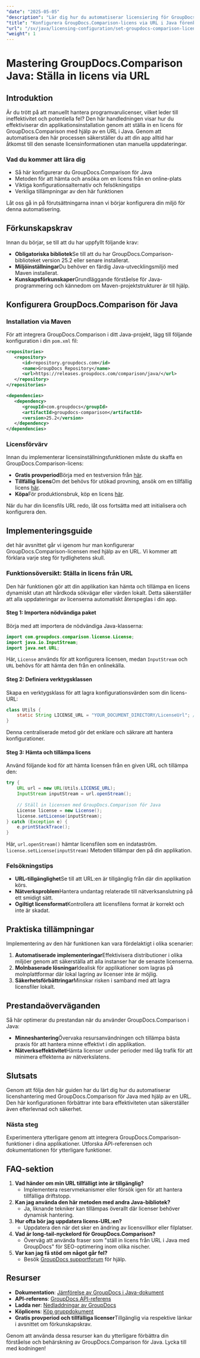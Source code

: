 ```yaml
---
"date": "2025-05-05"
"description": "Lär dig hur du automatiserar licensiering för GroupDocs.Comparison med hjälp av en URL i Java. Effektivisera din installation och säkerställ att licenserna alltid är uppdaterade."
"title": "Konfigurera GroupDocs.Comparison-licens via URL i Java förenklar licensautomation"
"url": "/sv/java/licensing-configuration/set-groupdocs-comparison-license-url-java/"
"weight": 1
---
```


# Mastering GroupDocs.Comparison Java: Ställa in licens via URL

## Introduktion

Är du trött på att manuellt hantera programvarulicenser, vilket leder till ineffektivitet och potentiella fel? Den här handledningen visar hur du effektiviserar din applikationsinstallation genom att ställa in en licens för GroupDocs.Comparison med hjälp av en URL i Java. Genom att automatisera den här processen säkerställer du att din app alltid har åtkomst till den senaste licensinformationen utan manuella uppdateringar.

### Vad du kommer att lära dig
- Så här konfigurerar du GroupDocs.Comparison för Java
- Metoden för att hämta och ansöka om en licens från en online-plats
- Viktiga konfigurationsalternativ och felsökningstips
- Verkliga tillämpningar av den här funktionen

Låt oss gå in på förutsättningarna innan vi börjar konfigurera din miljö för denna automatisering.

## Förkunskapskrav
Innan du börjar, se till att du har uppfyllt följande krav:

- **Obligatoriska bibliotek**Se till att du har GroupDocs.Comparison-biblioteket version 25.2 eller senare installerat.
- **Miljöinställningar**Du behöver en färdig Java-utvecklingsmiljö med Maven installerat.
- **Kunskapsförkunskaper**Grundläggande förståelse för Java-programmering och kännedom om Maven-projektstrukturer är till hjälp.

## Konfigurera GroupDocs.Comparison för Java

### Installation via Maven
För att integrera GroupDocs.Comparison i ditt Java-projekt, lägg till följande konfiguration i din `pom.xml` fil:

```xml
<repositories>
   <repository>
      <id>repository.groupdocs.com</id>
      <name>GroupDocs Repository</name>
      <url>https://releases.groupdocs.com/comparison/java/</url>
   </repository>
</repositories>

<dependencies>
   <dependency>
      <groupId>com.groupdocs</groupId>
      <artifactId>groupdocs-comparison</artifactId>
      <version>25.2</version>
   </dependency>
</dependencies>
```

### Licensförvärv
Innan du implementerar licensinställningsfunktionen måste du skaffa en GroupDocs.Comparison-licens:
- **Gratis provperiod**Börja med en testversion från [här](https://releases.groupdocs.com/comparison/java/).
- **Tillfällig licens**Om det behövs för utökad provning, ansök om en tillfällig licens [här](https://purchase.groupdocs.com/temporary-license/).
- **Köpa**För produktionsbruk, köp en licens [här](https://purchase.groupdocs.com/buy).

När du har din licensfils URL redo, låt oss fortsätta med att initialisera och konfigurera den.

## Implementeringsguide
det här avsnittet går vi igenom hur man konfigurerar GroupDocs.Comparison-licensen med hjälp av en URL. Vi kommer att förklara varje steg för tydlighetens skull.

### Funktionsöversikt: Ställa in licens från URL
Den här funktionen gör att din applikation kan hämta och tillämpa en licens dynamiskt utan att hårdkoda sökvägar eller värden lokalt. Detta säkerställer att alla uppdateringar av licenserna automatiskt återspeglas i din app.

#### Steg 1: Importera nödvändiga paket
Börja med att importera de nödvändiga Java-klasserna:

```java
import com.groupdocs.comparison.license.License;
import java.io.InputStream;
import java.net.URL;
```
Här, `License` används för att konfigurera licensen, medan `InputStream` och `URL` behövs för att hämta den från en onlinekälla.

#### Steg 2: Definiera verktygsklassen
Skapa en verktygsklass för att lagra konfigurationsvärden som din licens-URL:

```java
class Utils {
    static String LICENSE_URL = "YOUR_DOCUMENT_DIRECTORY/LicenseUrl"; // Ersätt med faktisk licens-URL-sökväg
}
```
Denna centraliserade metod gör det enklare och säkrare att hantera konfigurationer.

#### Steg 3: Hämta och tillämpa licens
Använd följande kod för att hämta licensen från en given URL och tillämpa den:

```java
try {
    URL url = new URL(Utils.LICENSE_URL);
    InputStream inputStream = url.openStream();
    
    // Ställ in licensen med GroupDocs.Comparison för Java
    License license = new License();
    license.setLicense(inputStream);
} catch (Exception e) {
    e.printStackTrace();
}
```
Här, `url.openStream()` hämtar licensfilen som en indataström. `license.setLicense(inputStream)` Metoden tillämpar den på din applikation.

### Felsökningstips
- **URL-tillgänglighet**Se till att URL:en är tillgänglig från där din applikation körs.
- **Nätverksproblem**Hantera undantag relaterade till nätverksanslutning på ett smidigt sätt.
- **Ogiltigt licensformat**Kontrollera att licensfilens format är korrekt och inte är skadat.

## Praktiska tillämpningar
Implementering av den här funktionen kan vara fördelaktigt i olika scenarier:
1. **Automatiserade implementeringar**Effektivisera distributioner i olika miljöer genom att säkerställa att alla instanser har de senaste licenserna.
2. **Molnbaserade lösningar**Idealisk för applikationer som lagras på molnplattformar där lokal lagring av licenser inte är möjlig.
3. **Säkerhetsförbättringar**Minskar risken i samband med att lagra licensfiler lokalt.

## Prestandaöverväganden
Så här optimerar du prestandan när du använder GroupDocs.Comparison i Java:
- **Minneshantering**Övervaka resursanvändningen och tillämpa bästa praxis för att hantera minne effektivt i din applikation.
- **Nätverkseffektivitet**Hämta licenser under perioder med låg trafik för att minimera effekterna av nätverkslatens.

## Slutsats
Genom att följa den här guiden har du lärt dig hur du automatiserar licenshantering med GroupDocs.Comparison för Java med hjälp av en URL. Den här konfigurationen förbättrar inte bara effektiviteten utan säkerställer även efterlevnad och säkerhet.

### Nästa steg
Experimentera ytterligare genom att integrera GroupDocs.Comparison-funktioner i dina applikationer. Utforska API-referensen och dokumentationen för ytterligare funktioner.

## FAQ-sektion
1. **Vad händer om min URL tillfälligt inte är tillgänglig?**
   - Implementera reservmekanismer eller försök igen för att hantera tillfälliga driftstopp.
2. **Kan jag använda den här metoden med andra Java-bibliotek?**
   - Ja, liknande tekniker kan tillämpas överallt där licenser behöver dynamisk hantering.
3. **Hur ofta bör jag uppdatera licens-URL:en?**
   - Uppdatera den när det sker en ändring av licensvillkor eller filplatser.
4. **Vad är long-tail-nyckelord för GroupDocs.Comparison?**
   - Överväg att använda fraser som "ställ in licens från URL i Java med GroupDocs" för SEO-optimering inom olika nischer.
5. **Var kan jag få stöd om något går fel?**
   - Besök [GroupDocs supportforum](https://forum.groupdocs.com/c/comparison) för hjälp.

## Resurser
- **Dokumentation**: [Jämförelse av GroupDocs i Java-dokument](https://docs.groupdocs.com/comparison/java/)
- **API-referens**: [GroupDocs API-referens](https://reference.groupdocs.com/comparison/java/)
- **Ladda ner**: [Nedladdningar av GroupDocs](https://releases.groupdocs.com/comparison/java/)
- **Köplicens**: [Köp gruppdokument](https://purchase.groupdocs.com/buy)
- **Gratis provperiod och tillfälliga licenser**Tillgänglig via respektive länkar i avsnittet om förkunskapskrav.

Genom att använda dessa resurser kan du ytterligare förbättra din förståelse och behärskning av GroupDocs.Comparison för Java. Lycka till med kodningen!